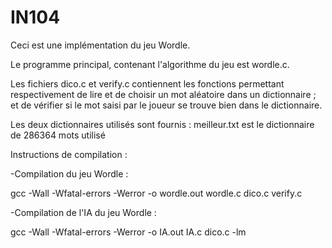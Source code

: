 # IN104

Ceci est une implémentation du jeu Wordle.

Le programme principal, contenant l'algorithme du jeu est wordle.c.

Les fichiers dico.c et verify.c contiennent les fonctions permettant respectivement de lire et de choisir un mot aléatoire dans un dictionnaire ; et de vérifier si le mot saisi par le joueur se trouve bien dans le dictionnaire.

Les deux dictionnaires utilisés sont fournis : meilleur.txt est le dictionnaire de 286364 mots utilisé 

Instructions de compilation : 

-Compilation du jeu Wordle : 

gcc -Wall -Wfatal-errors -Werror -o wordle.out wordle.c dico.c verify.c

-Compilation de l'IA du jeu Wordle : 

gcc -Wall -Wfatal-errors -Werror -o IA.out IA.c dico.c -lm


